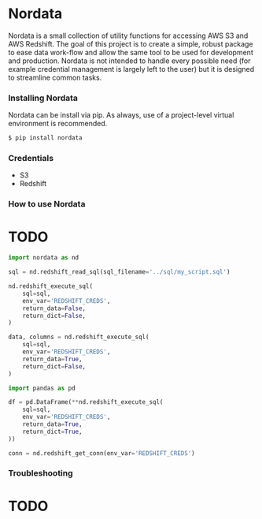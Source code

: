 # Nordata

Nordata is a small collection of utility functions for accessing AWS S3 and AWS Redshift. The goal of this project is to create a simple, robust package to ease data work-flow and allow the same tool to be used for development and production. Nordata is not intended to handle every possible need (for example credential management is largely left to the user) but it is designed to streamline common tasks.

### Installing Nordata
Nordata can be install via pip. As always, use of a project-level virtual environment is recommended.

```bash
$ pip install nordata
```

### Credentials
- S3
- Redshift

### How to use Nordata
# TODO
```python
import nordata as nd
```

```python
sql = nd.redshift_read_sql(sql_filename='../sql/my_script.sql')
```

```python
nd.redshift_execute_sql(
    sql=sql,
    env_var='REDSHIFT_CREDS',
    return_data=False,
    return_dict=False,
)
```

```python
data, columns = nd.redshift_execute_sql(
    sql=sql,
    env_var='REDSHIFT_CREDS',
    return_data=True,
    return_dict=False,
)
```

```python
import pandas as pd
```

```python
df = pd.DataFrame(**nd.redshift_execute_sql(
    sql=sql,
    env_var='REDSHIFT_CREDS',
    return_data=True,
    return_dict=True,
))
```

```python
conn = nd.redshift_get_conn(env_var='REDSHIFT_CREDS')
```

### Troubleshooting
# TODO